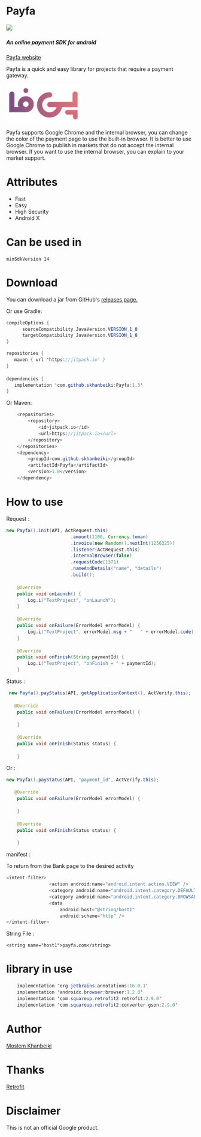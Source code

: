 # Payfa
[![](https://jitpack.io/v/skhanbeiki/Payfa.svg)](https://jitpack.io/#skhanbeiki/Payfa)
##### An online payment SDK for android

[Payfa website](https://payfa.com/)

Payfa is a quick and easy library for projects that require a payment gateway.

 ![alt text](https://github.com/skhanbeiki/Payfa/blob/master/images/head.png)
 
Payfa supports Google Chrome and the internal browser, you can change the color of the payment page to use the built-in browser.
It is better to use Google Chrome to publish in markets that do not accept the internal browser.
If you want to use the internal browser, you can explain to your market support.


# Attributes
+ Fast
+ Easy
+ High Security
+ Android X

# Can be used in 
```
minSdkVersion 14
```

# Download
You can download a jar from GitHub's [releases page.](https://github.com/skhanbeiki/Payfa/releases)

Or use Gradle:
```java
compileOptions {
      sourceCompatibility JavaVersion.VERSION_1_8
      targetCompatibility JavaVersion.VERSION_1_8
}
```

```java
repositories {
   maven { url 'https://jitpack.io' }
}

dependencies {
   implementation 'com.github.skhanbeiki:Payfa:1.3'
}
```
Or Maven:
```java
	<repositories>
		<repository>
		    <id>jitpack.io</id>
		    <url>https://jitpack.io</url>
		</repository>
	</repositories>
    <dependency>
	    <groupId>com.github.skhanbeiki</groupId>
	    <artifactId>Payfa</artifactId>
	    <version>1.0</version>
	</dependency>
```
# How to use

Request :
```java
new Payfa().init(API, ActRequest.this)
                        .amount(1100, Currency.toman)
                        .invoice(new Random().nextInt(1256325))
                        .listener(ActRequest.this)
                        .internalBrowser(false)
                        .requestCode(1371)
                        .nameAndDetails("name", "details")
                        .build();
			
    @Override
    public void onLaunch() {
        Log.i("TextProject", "onLaunch");
    }

    @Override
    public void onFailure(ErrorModel errorModel) {
        Log.i("TextProject", errorModel.msg + "   " + errorModel.code);
    }

    @Override
    public void onFinish(String paymentId) {
        Log.i("TextProject", "onFinish = " + paymentId);
    }
```
Status :
```java
 new Payfa().payStatus(API, getApplicationContext(), ActVerify.this);
 
   @Override
    public void onFailure(ErrorModel errorModel) {

    }

    @Override
    public void onFinish(Status status) {

    }
```
Or :
```java
new Payfa().payStatus(API, "payment_id", ActVerify.this);

   @Override
    public void onFailure(ErrorModel errorModel) {

    }

    @Override
    public void onFinish(Status status) {

    }
```

manifest :

To return from the Bank page to the desired activity
```java
<intent-filter>
                <action android:name="android.intent.action.VIEW" />
                <category android:name="android.intent.category.DEFAULT" />
                <category android:name="android.intent.category.BROWSABLE" />
                <data
                    android:host="@string/host1"
                    android:scheme="http" />
</intent-filter>
```
String File :
```
<string name="host1">payfa.com</string>
```
# library in use

```java
    implementation 'org.jetbrains:annotations:16.0.1'
    implementation 'androidx.browser:browser:1.2.0'
    implementation 'com.squareup.retrofit2:retrofit:2.9.0'
    implementation 'com.squareup.retrofit2:converter-gson:2.9.0'
```

# Author

[Moslem Khanbeiki](http://khanbeiki.ir/)

# Thanks

[Retrofit](https://square.github.io/retrofit/)

# Disclaimer

This is not an official Google product.

    

